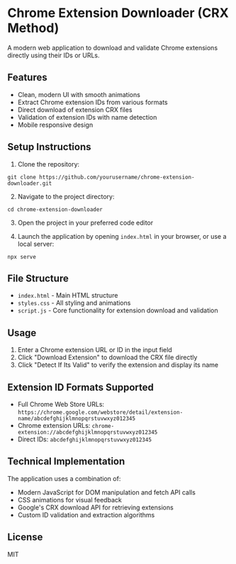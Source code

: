 # Chrome Extension Downloader (CRX Method)

A modern web application to download and validate Chrome extensions directly using their IDs or URLs.

## Features

- Clean, modern UI with smooth animations
- Extract Chrome extension IDs from various formats
- Direct download of extension CRX files
- Validation of extension IDs with name detection
- Mobile responsive design

## Setup Instructions

1. Clone the repository:
```
git clone https://github.com/yourusername/chrome-extension-downloader.git
```

2. Navigate to the project directory:
```
cd chrome-extension-downloader
```

3. Open the project in your preferred code editor

4. Launch the application by opening `index.html` in your browser, or use a local server:
```
npx serve
```

## File Structure

- `index.html` - Main HTML structure
- `styles.css` - All styling and animations
- `script.js` - Core functionality for extension download and validation

## Usage

1. Enter a Chrome extension URL or ID in the input field
2. Click "Download Extension" to download the CRX file directly
3. Click "Detect If Its Valid" to verify the extension and display its name

## Extension ID Formats Supported

- Full Chrome Web Store URLs: `https://chrome.google.com/webstore/detail/extension-name/abcdefghijklmnopqrstuvwxyz012345`
- Chrome extension URLs: `chrome-extension://abcdefghijklmnopqrstuvwxyz012345`
- Direct IDs: `abcdefghijklmnopqrstuvwxyz012345`

## Technical Implementation

The application uses a combination of:
- Modern JavaScript for DOM manipulation and fetch API calls
- CSS animations for visual feedback
- Google's CRX download API for retrieving extensions
- Custom ID validation and extraction algorithms

## License

MIT
